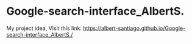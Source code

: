 # Google-search-interface_AlbertS.
My project idea, Visit this link: https://albert-santiago.github.io/Google-search-interface_AlbertS./
